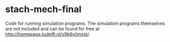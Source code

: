# stach-mech-final
Code for running simulation programs. The simulation programs themselves are not included and can be found for free at http://homepage.tudelft.nl/v9k6y/imsst/.
